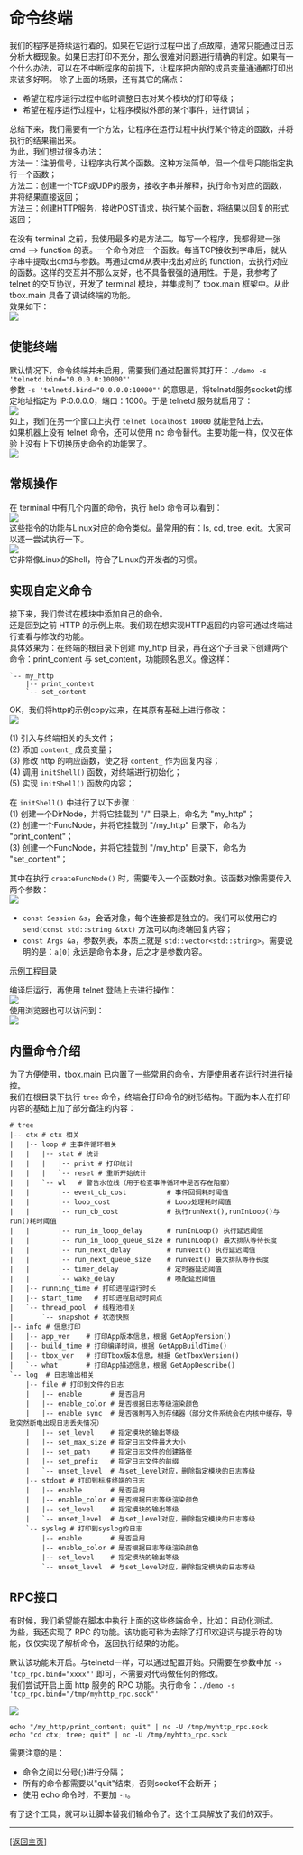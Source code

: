 # 命令终端

我们的程序是持续运行着的。如果在它运行过程中出了点故障，通常只能通过日志分析大概现象。如果日志打印不充分，那么很难对问题进行精确的判定。如果有一个什么办法，可以在不中断程序的前提下，让程序把内部的成员变量通通都打印出来该多好啊。
除了上面的场景，还有其它的痛点：  
- 希望在程序运行过程中临时调整日志对某个模块的打印等级；  
- 希望在程序运行过程中，让程序模拟外部的某个事件，进行调试；  

总结下来，我们需要有一个方法，让程序在运行过程中执行某个特定的函数，并将执行的结果输出来。  
为此，我们想过很多办法：  
方法一：注册信号，让程序执行某个函数。这种方法简单，但一个信号只能指定执行一个函数；  
方法二：创建一个TCP或UDP的服务，接收字串并解释，执行命令对应的函数，并将结果直接返回；  
方法三：创建HTTP服务，接收POST请求，执行某个函数，将结果以回复的形式返回；  

在没有 terminal 之前，我使用最多的是方法二。每写一个程序，我都得建一张 cmd --> function 的表。一个命令对应一个函数。每当TCP接收到字串后，就从字串中提取出cmd与参数。再通过cmd从表中找出对应的 function，去执行对应的函数。这样的交互并不那么友好，也不具备很强的通用性。于是，我参考了 telnet 的交互协议，开发了 terminal 模块，并集成到了 tbox.main 框架中。从此 tbox.main 具备了调试终端的功能。  
效果如下：  
![](images/034-terminal-show.gif)  

## 使能终端
默认情况下，命令终端并未启用，需要我们通过配置将其打开：`./demo -s 'telnetd.bind="0.0.0.0:10000"'`  
参数 `-s 'telnetd.bind="0.0.0.0:10000"'` 的意思是，将telnetd服务socket的绑定地址指定为 IP:0.0.0.0，端口：1000。于是 telnetd 服务就启用了：  
![](images/034-enable-telnetd.png)  
如上，我们在另一个窗口上执行 `telnet localhost 10000` 就能登陆上去。  
如果机器上没有 telnet 命令，还可以使用 nc 命令替代。主要功能一样，仅仅在体验上没有上下切换历史命令的功能罢了。  
![](images/035-use-nc-login-telnetd.png)  

## 常规操作
在 terminal 中有几个内置的命令，执行 help 命令可以看到：  
![](images/036-terminal-help.png)  
这些指令的功能与Linux对应的命令类似。最常用的有：ls, cd, tree, exit。大家可以逐一尝试执行一下。  
![](images/037-use-terminal.png)  
它非常像Linux的Shell，符合了Linux的开发者的习惯。

## 实现自定义命令
接下来，我们尝试在模块中添加自己的命令。  
还是回到之前 HTTP 的示例上来。我们现在想实现HTTP返回的内容可通过终端进行查看与修改的功能。  
具体效果为：在终端的根目录下创建 my_http 目录，再在这个子目录下创建两个命令：print_content 与 set_content，功能顾名思义。像这样：  
```
`-- my_http
    |-- print_content
    `-- set_content
```

OK，我们将http的示例copy过来，在其原有基础上进行修改：  
![](040-http-server-terminal-code.png)  

(1) 引入与终端相关的头文件；  
(2) 添加 `content_` 成员变量；  
(3) 修改 http 的响应函数，使之将 `content_` 作为回复内容；  
(4) 调用 `initShell()` 函数，对终端进行初始化；  
(5) 实现 `initShell()` 函数的内容；  

在 `initShell()` 中进行了以下步骤：  
(1) 创建一个DirNode，并将它挂载到 "/" 目录上，命名为 "my_http"；  
(2) 创建一个FuncNode，并将它挂载到 "/my_http" 目录下，命名为 "print_content"；  
(3) 创建一个FuncNode，并将它挂载到 "/my_http" 目录下，命名为 "set_content"；  

其中在执行 `createFuncNode()` 时，需要传入一个函数对象。该函数对像需要传入两个参数：  
![](images/041-terminal-args.png)  

- `const Session &s`，会话对象，每个连接都是独立的。我们可以使用它的 `send(const std::string &txt)` 方法可以向终端回复内容；
- `const Args &a`，参数列表，本质上就是 `std::vector<std::string>`。需要说明的是：`a[0]` 永远是命令本身，后之才是参数内容。

[示例工程目录](12-terminal)

编译后运行，再使用 telnet 登陆上去进行操作：  
![](038-http-server-terminal.png)  
使用浏览器也可以访问到：  
![](039-http-server-terminal-2.png)

## 内置命令介绍
为了方便使用，tbox.main 已内置了一些常用的命令，方便使用者在运行时进行操控。  
我们在根目录下执行 `tree` 命令，终端会打印命令的树形结构。下面为本人在打印内容的基础上加了部分备注的内容：  
```
# tree
|-- ctx # ctx 相关
|   |-- loop # 主事件循环相关
|   |   |-- stat # 统计
|   |   |   |-- print # 打印统计
|   |   |   `-- reset # 重新开始统计
|   |   `-- wl   # 警告水位线（用于检查事件循环中是否存在阻塞）
|   |       |-- event_cb_cost          # 事件回调耗时阈值
|   |       |-- loop_cost              # Loop处理耗时阈值
|   |       |-- run_cb_cost            # 执行runNext(),runInLoop()与run()耗时阈值
|   |       |-- run_in_loop_delay      # runInLoop() 执行延迟阈值
|   |       |-- run_in_loop_queue_size # runInLoop() 最大排队等待长度
|   |       |-- run_next_delay         # runNext() 执行延迟阈值
|   |       |-- run_next_queue_size    # runNext() 最大排队等待长度
|   |       |-- timer_delay            # 定时器延迟阈值
|   |       `-- wake_delay             # 唤配延迟阈值
|   |-- running_time # 打印进程运行时长
|   |-- start_time   # 打印进程启动时间点
|   `-- thread_pool  # 线程池相关
|       `-- snapshot # 状态快照
|-- info # 信息打印
|   |-- app_ver    # 打印App版本信息，根据 GetAppVersion()
|   |-- build_time # 打印编译时间，根据 GetAppBuildTime()
|   |-- tbox_ver   # 打印Tbox版本信息，根据 GetTboxVersion()
|   `-- what       # 打印App描述信息，根据 GetAppDescribe()
`-- log  # 日志输出相关
    |-- file # 打印到文件的日志
    |   |-- enable       # 是否启用
    |   |-- enable_color # 是否根据日志等级渲染颜色
    |   |-- enable_sync  # 是否强制写入到存储器（部分文件系统会在内核中缓存，导致突然断电出现日志丢失情况）
    |   |-- set_level    # 指定模块的输出等级
    |   |-- set_max_size # 指定日志文件最大大小
    |   |-- set_path     # 指定日志文件的创建路径
    |   |-- set_prefix   # 指定日志文件的前缀
    |   `-- unset_level  # 与set_level对应，删除指定模块的日志等级
    |-- stdout # 打印到标准终端的日志
    |   |-- enable       # 是否启用
    |   |-- enable_color # 是否根据日志等级渲染颜色
    |   |-- set_level    # 指定模块的输出等级
    |   `-- unset_level  # 与set_level对应，删除指定模块的日志等级
    `-- syslog # 打印到syslog的日志
        |-- enable       # 是否启用
        |-- enable_color # 是否根据日志等级渲染颜色
        |-- set_level    # 指定模块的输出等级
        `-- unset_level  # 与set_level对应，删除指定模块的日志等级
```

## RPC接口
有时候，我们希望能在脚本中执行上面的这些终端命令，比如：自动化测试。  
为些，我还实现了 RPC 的功能。该功能可称为去除了打印欢迎词与提示符的功能，仅仅实现了解析命令，返回执行结果的功能。  

默认该功能未开启。与telnetd一样，可以通过配置开始。只需要在参数中加 `-s 'tcp_rpc.bind="xxxx"'` 即可，不需要对代码做任何的修改。  
我们尝试开启上面 http 服务的 RPC 功能。执行命令：`./demo -s 'tcp_rpc.bind="/tmp/myhttp_rpc.sock"'`  

![](images/042-rpc.png)  
```
echo "/my_http/print_content; quit" | nc -U /tmp/myhttp_rpc.sock
echo "cd ctx; tree; quit" | nc -U /tmp/myhttp_rpc.sock
```

需要注意的是：
- 命令之间以分号(;)进行分隔； 
- 所有的命令都需要以"quit"结束，否则socket不会断开；  
- 使用 echo 命令时，不要加 `-n`。  

有了这个工具，就可以让脚本替我们输命令了。这个工具解放了我们的双手。

-------
[[返回主页]](README.md)
